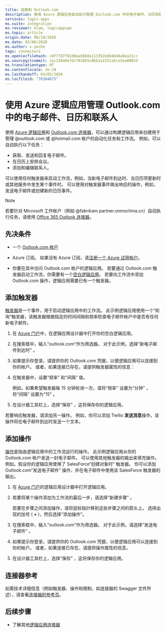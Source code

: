 ```yaml
---
title: 连接到 Outlook.com
description: 使用 Azure 逻辑应用自动执行管理 Outlook.com 中的电子邮件、日历和联系人的任务和工作流
services: logic-apps
ms.suite: integration
ms.reviewer: klam, logicappspm
ms.topic: article
origin.date: 08/18/2016
ms.date: 03/09/2020
ms.author: v-yeche
tags: connectors
ms.openlocfilehash: c6f77d778100aa58b0a113352e884bd4a8ea21cc
ms.sourcegitcommit: 1ac138a9e7dc7834b5c0b62a133ca5ce2ea80054
ms.translationtype: HT
ms.contentlocale: zh-CN
ms.lasthandoff: 03/05/2020
ms.locfileid: "78304675"
---
```

# <a name="manage-email-calendars-and-contacts-in-outlookcom-by-using-azure-logic-apps"></a>使用 Azure 逻辑应用管理 Outlook.com 中的电子邮件、日历和联系人

使用 [Azure 逻辑应用](../logic-apps/logic-apps-overview.md)和 [Outlook.com 连接器](https://docs.microsoft.com/connectors/outlook/)，可以通过构建逻辑应用来创建用于管理 @outlook.com 或 @hotmail.com 帐户的自动化任务和工作流。 例如，可以自动执行以下任务：

* 获取、发送和回复电子邮件。
* 在日历上安排会议。
* 添加和编辑联系人。

可以使用任何触发器来启动工作流，例如，当新电子邮件到达时、当日历项更新时或其他服务中发生某个事件时。 可以使用对触发器事件做出响应的操作，例如，发送电子邮件或创建新的日历事件。

> [!NOTE]
> 若要针对 Microsoft 工作帐户（例如 @fabrikam.partner.onmschina.cn）自动执行任务，请使用 [Office 365 Outlook 连接器](../connectors/connectors-create-api-office365-outlook.md)。

<!--CORRECT ON Microsoft work account-->

## <a name="prerequisites"></a>先决条件

* 一个 [Outlook.com 帐户](https://outlook.live.com/owa/)

* Azure 订阅。 如果没有 Azure 订阅，请[注册一个 Azure 试用帐户](https://www.azure.cn/pricing/1rmb-trial/)。 

* 你要在其中访问 Outlook.com 帐户的逻辑应用。 若要通过 Outlook.com 触发器启动工作流，你需要有一个[空白逻辑应用](../logic-apps/quickstart-create-first-logic-app-workflow.md)。 若要向工作流中添加 Outlook.com 操作，逻辑应用需要已有一个触发器。

## <a name="add-a-trigger"></a>添加触发器

[触发器](../logic-apps/logic-apps-overview.md#logic-app-concepts)是一个事件，用于启动逻辑应用中的工作流。 此示例逻辑应用使用一个“轮询”触发器，该触发器根据指定的时间间隔和频率检查电子邮件帐户中是否有任何新电子邮件。

1. 在 [Azure 门户](https://portal.azure.cn)中，在逻辑应用设计器中打开你的空白逻辑应用。

1. 在搜索框中，输入“outlook.com”作为筛选器。 对于此示例，选择“新电子邮件到达时”  。

1. 如果提示你登录，请提供你的 Outlook.com 凭据，以便逻辑应用可以连接到你的帐户。 或者，如果连接已存在，请提供触发器属性的信息：

1. 在触发器中，设置“频率”  和“间隔”  值。

   例如，如果希望触发器每 15 分钟轮询一次，请将“频率”  设置为“分钟”  ，将“间隔”  设置为“15”  。

1. 在设计器工具栏上，选择“保存”  ，这将保存你的逻辑应用。

若要响应触发器，请添加另一操作。 例如，你可以添加 Twilio **发送消息**操作，该操作将在电子邮件到达时发送一个文本。

## <a name="add-an-action"></a>添加操作

[操作](../logic-apps/logic-apps-overview.md#logic-app-concepts)是指由逻辑应用中的工作流运行的操作。 此示例逻辑应用从你的 Outlook.com 帐户发送一封电子邮件。 可以使用其他触发器的输出来填充操作。 例如，假设你的逻辑应用使用了 SalesForce“创建对象时”  触发器。 你可以添加 Outlook.com“发送电子邮件”  操作，并在电子邮件中使用该 SalesForce 触发器的输出。

1. 在 [Azure 门户](https://portal.azure.cn)的逻辑应用设计器中打开逻辑应用。

1. 若要将某个操作添加为工作流的最后一步，请选择“新建步骤”  。 

   若要在步骤之间添加操作，请将鼠标指针移到这些步骤之间的箭头上。 选择出现的加号 ( **+** )，然后选择“添加操作”。 

1. 在搜索框中，输入“outlook.com”作为筛选器。 对于此示例，请选择“发送电子邮件”  。 

1. 如果提示你登录，请提供你的 Outlook.com 凭据，以便逻辑应用可以连接到你的帐户。 或者，如果连接已存在，请提供操作属性的信息。

1. 在设计器工具栏上，选择“保存”  ，这将保存你的逻辑应用。

## <a name="connector-reference"></a>连接器参考

如需技术详细信息（例如触发器、操作和限制，如连接器的 Swagger 文件所述），请查看[连接器的参考页](https://docs.microsoft.com/connectors/outlook/)。 

## <a name="next-steps"></a>后续步骤

* 了解其他[逻辑应用连接器](../connectors/apis-list.md)

<!-- Update_Description: update meta properties, wording update, update link -->